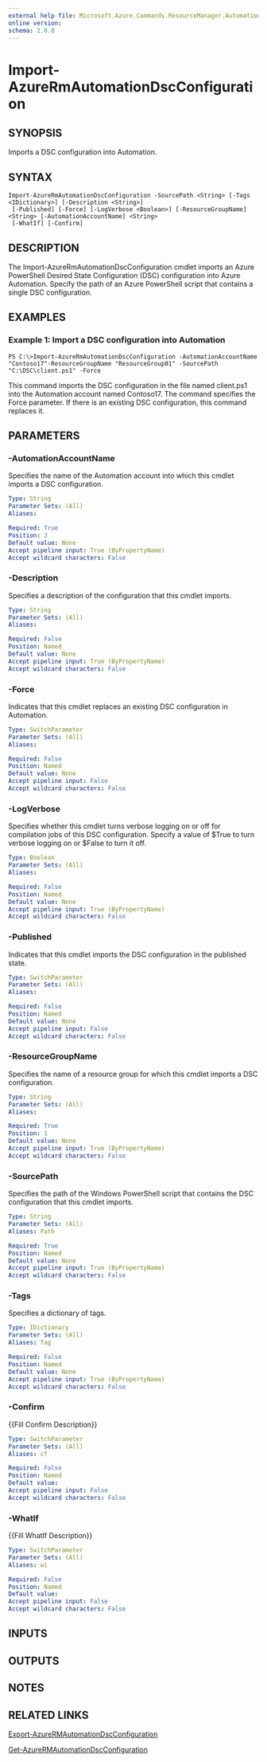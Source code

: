 ```yaml
---
external help file: Microsoft.Azure.Commands.ResourceManager.Automation.dll-Help.xml
online version: 
schema: 2.0.0
---
```


# Import-AzureRmAutomationDscConfiguration
## SYNOPSIS
Imports a DSC configuration into Automation.

## SYNTAX

```
Import-AzureRmAutomationDscConfiguration -SourcePath <String> [-Tags <IDictionary>] [-Description <String>]
 [-Published] [-Force] [-LogVerbose <Boolean>] [-ResourceGroupName] <String> [-AutomationAccountName] <String>
 [-WhatIf] [-Confirm]
```

## DESCRIPTION
The Import-AzureRmAutomationDscConfiguration cmdlet imports an Azure PowerShell Desired State Configuration (DSC) configuration into Azure Automation.
Specify the path of an Azure PowerShell script that contains a single DSC configuration.

## EXAMPLES

### Example 1: Import a DSC configuration into Automation
```
PS C:\>Import-AzureRmAutomationDscConfiguration -AutomationAccountName "Contoso17"-ResourceGroupName "ResourceGroup01" -SourcePath "C:\DSC\client.ps1" -Force
```

This command imports the DSC configuration in the file named client.ps1 into the Automation account named Contoso17.
The command specifies the Force parameter.
If there is an existing DSC configuration, this command replaces it.

## PARAMETERS

### -AutomationAccountName
Specifies the name of the Automation account into which this cmdlet imports a DSC configuration.

```yaml
Type: String
Parameter Sets: (All)
Aliases: 

Required: True
Position: 2
Default value: None
Accept pipeline input: True (ByPropertyName)
Accept wildcard characters: False
```

### -Description
Specifies a description of the configuration that this cmdlet imports.

```yaml
Type: String
Parameter Sets: (All)
Aliases: 

Required: False
Position: Named
Default value: None
Accept pipeline input: True (ByPropertyName)
Accept wildcard characters: False
```

### -Force
Indicates that this cmdlet replaces an existing DSC configuration in Automation.

```yaml
Type: SwitchParameter
Parameter Sets: (All)
Aliases: 

Required: False
Position: Named
Default value: None
Accept pipeline input: False
Accept wildcard characters: False
```

### -LogVerbose
Specifies whether this cmdlet turns verbose logging on or off for compilation jobs of this DSC configuration.
Specify a value of $True to turn verbose logging on or $False to turn it off.

```yaml
Type: Boolean
Parameter Sets: (All)
Aliases: 

Required: False
Position: Named
Default value: None
Accept pipeline input: True (ByPropertyName)
Accept wildcard characters: False
```

### -Published
Indicates that this cmdlet imports the DSC configuration in the published state.

```yaml
Type: SwitchParameter
Parameter Sets: (All)
Aliases: 

Required: False
Position: Named
Default value: None
Accept pipeline input: False
Accept wildcard characters: False
```

### -ResourceGroupName
Specifies the name of a resource group for which this cmdlet imports a DSC configuration.

```yaml
Type: String
Parameter Sets: (All)
Aliases: 

Required: True
Position: 1
Default value: None
Accept pipeline input: True (ByPropertyName)
Accept wildcard characters: False
```

### -SourcePath
Specifies the path of the Windows PowerShell script that contains the DSC configuration that this cmdlet imports.

```yaml
Type: String
Parameter Sets: (All)
Aliases: Path

Required: True
Position: Named
Default value: None
Accept pipeline input: True (ByPropertyName)
Accept wildcard characters: False
```

### -Tags
Specifies a dictionary of tags.

```yaml
Type: IDictionary
Parameter Sets: (All)
Aliases: Tag

Required: False
Position: Named
Default value: None
Accept pipeline input: True (ByPropertyName)
Accept wildcard characters: False
```

### -Confirm
{{Fill Confirm Description}}

```yaml
Type: SwitchParameter
Parameter Sets: (All)
Aliases: cf

Required: False
Position: Named
Default value: 
Accept pipeline input: False
Accept wildcard characters: False
```

### -WhatIf
{{Fill WhatIf Description}}

```yaml
Type: SwitchParameter
Parameter Sets: (All)
Aliases: wi

Required: False
Position: Named
Default value: 
Accept pipeline input: False
Accept wildcard characters: False
```

## INPUTS

## OUTPUTS

## NOTES

## RELATED LINKS

[Export-AzureRMAutomationDscConfiguration]()

[Get-AzureRMAutomationDscConfiguration]()

